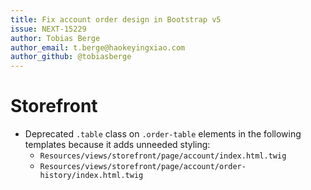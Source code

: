 ```yaml
---
title: Fix account order design in Bootstrap v5
issue: NEXT-15229
author: Tobias Berge
author_email: t.berge@haokeyingxiao.com
author_github: @tobiasberge
---
```

# Storefront
* Deprecated `.table` class on `.order-table` elements in the following templates because it adds unneeded styling:
    * `Resources/views/storefront/page/account/index.html.twig`
    * `Resources/views/storefront/page/account/order-history/index.html.twig`
